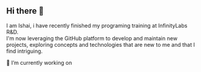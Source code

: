 ## Hi there 👋
I am Ishai, i have recently finished my programing training at InfinityLabs R&D.  
I'm now leveraging the GitHub platform to develop and maintain new projects, exploring concepts and technologies that are new to me and that I find intriguing.  

 🔭 I’m currently working on

<!--
**ishaiNWA/ishaiNWA** is a ✨ _special_ ✨ repository because its `README.md` (this file) appears on your GitHub profile.

Here are some ideas to get you started:

- 🔭 I’m currently working on ...
- 🌱 I’m currently learning ...
- 👯 I’m looking to collaborate on ...
- 🤔 I’m looking for help with ...
- 💬 Ask me about ...
- 📫 How to reach me: ...
- 😄 Pronouns: ...
- ⚡ Fun fact: ...
-->
